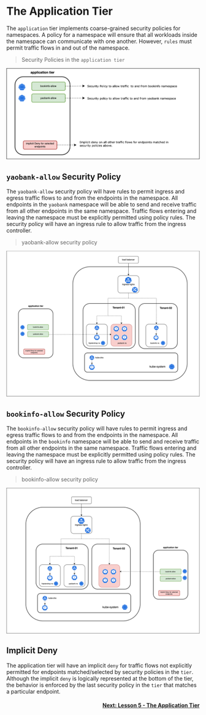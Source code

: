 # The Application Tier

The `application` tier implements coarse-grained security policies for namespaces. A policy for a namespace will ensure that all workloads inside the namespace can communicate with one another. However, `rules` must permit traffic flows in and out of the namespace. 

> Security Policies in the `application tier`

![application-tier](images/application-tier.png)

## `yaobank-allow` Security Policy

The `yaobank-allow` security policy will have rules to permit ingress and egress traffic flows to and from the endpoints in the namespace. All endpoints in the `yaobank` namespace will be able to send and receive traffic from all other endpoints in the same namespace. Traffic flows entering and leaving the namespace must be explicitly permitted using policy rules. The security policy will have an ingress rule to allow traffic from the ingress controller.      

> yaobank-allow security policy

![yaobank-allow](images/yaobank-allow.png)



## `bookinfo-allow` Security Policy

The `bookinfo-allow` security policy will have rules to permit ingress and egress traffic flows to and from the endpoints in the namespace. All endpoints in the `bookinfo` namespace will be able to send and receive traffic from all other endpoints in the same namespace. Traffic flows entering and leaving the namespace must be explicitly permitted using policy rules. The security policy will have an ingress rule to allow traffic from the ingress controller.   

> bookinfo-allow security policy

![bookinfo-allow](images/bookinfo-allow.png)

## Implicit Deny

The application tier will have an implicit `deny` for traffic flows not explicitly permitted for endpoints matched/selected by security policies in the `tier`. Although the implicit `deny` is logically represented at the bottom of the tier, the behavior is enforced by the last security policy in the `tier` that matches a particular endpoint. 

#### <div align="right">  [Next: Lesson 5 - The Application Tier](https://github.com/tigera-cs/quickstart-self-service/blob/main/modules/appsec-tier.md) </div>
